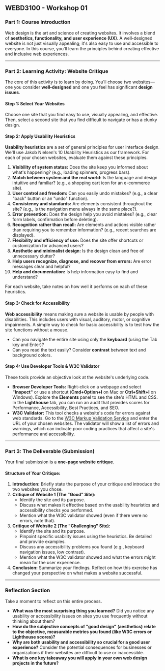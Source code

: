 ## WEBD3100 - Workshop 01
### Part 1: Course Introduction
Web design is the art and science of creating websites. It involves a blend of **aesthetics, functionality, and user experience (UX)**. A well-designed website is not just visually appealing; it's also easy to use and accessible to everyone. In this course, you'll learn the principles behind creating effective and inclusive web experiences.

---

### Part 2: Learning Activity: Website Critique

The core of this activity is to learn by doing. You'll choose two websites—one you consider **well-designed** and one you feel has significant **design issues**.

#### Step 1: Select Your Websites

Choose one site that you find easy to use, visually appealing, and effective. Then, select a second site that you find difficult to navigate or has a clunky design.

#### Step 2: Apply Usability Heuristics

**Usability heuristics** are a set of general principles for user interface design. We'll use Jakob Nielsen's 10 Usability Heuristics as our framework. For each of your chosen websites, evaluate them against these principles.

1.  **Visibility of system status:** Does the site keep you informed about what's happening? (e.g., loading spinners, progress bars).
2.  **Match between system and the real world:** Is the language and design intuitive and familiar? (e.g., a shopping cart icon for an e-commerce site).
3.  **User control and freedom:** Can you easily undo mistakes? (e.g., a clear "back" button or an "undo" function).
4.  **Consistency and standards:** Are elements consistent throughout the site? (e.g., is the navigation menu always in the same place?).
5.  **Error prevention:** Does the design help you avoid mistakes? (e.g., clear form labels, confirmation before deleting).
6.  **Recognition rather than recall:** Are elements and actions visible rather than requiring you to remember information? (e.g., recent searches are displayed).
7.  **Flexibility and efficiency of use:** Does the site offer shortcuts or customization for advanced users?
8.  **Aesthetic and minimalist design:** Is the design clean and free of unnecessary clutter?
9.  **Help users recognize, diagnose, and recover from errors:** Are error messages clear and helpful?
10. **Help and documentation:** Is help information easy to find and understand?

For each website, take notes on how well it performs on each of these heuristics.

#### Step 3: Check for Accessibility

**Web accessibility** means making sure a website is usable by people with disabilities. This includes users with visual, auditory, motor, or cognitive impairments. A simple way to check for basic accessibility is to test how the site functions without a mouse.

* Can you navigate the entire site using only the **keyboard** (using the Tab key and Enter)?
* Can you read the text easily? Consider **contrast** between text and background colors.

#### Step 4: Use Developer Tools & W3C Validator

These tools provide an objective look at the website's underlying code.

* **Browser Developer Tools:** Right-click on a webpage and select **"Inspect"** or use a shortcut (**Cmd+Option+I** on Mac or **Ctrl+Shift+I** on Windows). Explore the **Elements** panel to see the site's HTML and CSS. In the **Lighthouse** tab, you can run an audit that provides scores for Performance, Accessibility, Best Practices, and SEO. 
* **W3C Validator:** This tool checks a website's code for errors against web standards. Go to the [W3C Markup Validation Service](https://validator.w3.org/) and enter the URL of your chosen websites. The validator will show a list of errors and warnings, which can indicate poor coding practices that affect a site's performance and accessibility. 

---

### Part 3: The Deliverable (Submission)

Your final submission is a **one-page website critique**.

#### Structure of Your Critique:
1.  **Introduction:** Briefly state the purpose of your critique and introduce the two websites you chose.
2.  **Critique of Website 1 (The "Good" Site):**
    * Identify the site and its purpose.
    * Discuss what makes it effective based on the usability heuristics and accessibility checks you performed.
    * Mention what the W3C validator showed (even if there were no errors, note that).
3.  **Critique of Website 2 (The "Challenging" Site):**
    * Identify the site and its purpose.
    * Pinpoint specific usability issues using the heuristics. Be detailed and provide examples.
    * Discuss any accessibility problems you found (e.g., keyboard navigation issues, low contrast).
    * Mention what the W3C validator showed and what the errors might mean for the user experience.
4.  **Conclusion:** Summarize your findings. Reflect on how this exercise has changed your perspective on what makes a website successful.

---

### Reflection Section

Take a moment to reflect on this entire process.

* **What was the most surprising thing you learned?** Did you notice any usability or accessibility issues on sites you use frequently without thinking about them?
* **How do the subjective concepts of "good design" (aesthetics) relate to the objective, measurable metrics you found (like W3C errors or Lighthouse scores)?**
* **Why are both usability and accessibility so crucial for a good user experience?** Consider the potential consequences for businesses or organizations if their websites are difficult to use or inaccessible.
* **What is one key takeaway you will apply in your own web design projects in the future?**